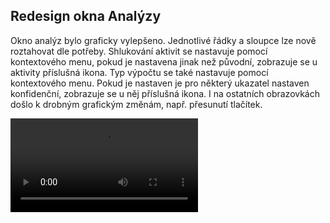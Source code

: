 ﻿---
categories: [kiwi]
layout: kiwi
---
## Redesign okna Analýzy
Okno analýz bylo graficky vylepšeno. Jednotlivé řádky a sloupce lze nově roztahovat dle potřeby. 
Shlukování aktivit se nastavuje pomocí kontextového menu, pokud je nastavena jinak než původní, zobrazuje se u aktivity příslušná ikona. 
Typ výpočtu se také nastavuje pomocí kontextového menu. Pokud je nastaven je pro některý ukazatel nastaven konfidenční, zobrazuje se u něj příslušná ikona.
I na ostatních obrazovkách došlo k drobným grafickým změnám, např. přesunutí tlačítek.


<video src="{{site.url}}/data/noverozhranianalyzy.mp4" type="video/mp4" controls></video>